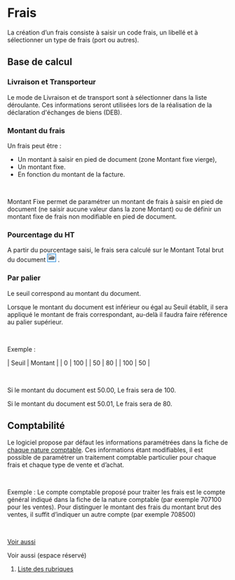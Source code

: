 # Frais



La création d’un frais consiste à saisir un code frais, un libellé et 
 à sélectionner un type de frais (port ou autres).


## Base de calcul


### Livraison et Transporteur


Le mode de Livraison 
 et de transport sont à sélectionner dans la liste déroulante. Ces informations 
 seront utilisées lors de la réalisation de la déclaration d'échanges 
 de biens (DEB).


### Montant du frais


Un frais peut être :


* Un montant à saisir 
 en pied de document (zone Montant fixe vierge),
* Un montant fixe.
* En fonction du montant de la facture.


 


Montant Fixe permet de paramétrer un montant de frais à saisir en pied 
 de document (ne saisir aucune valeur dans la zone Montant) ou de définir 
 un montant fixe de frais non modifiable en pied de document.


### Pourcentage du HT


A partir du pourcentage saisi, le frais sera calculé sur le Montant 
 Total brut du document ![image\Gest0000.gif](../../assets/images/Frais/2/BoutonDossier.gif) .


### Par palier


Le seuil correspond au montant du document.


Lorsque le montant du document est inférieur ou égal au Seuil établit, 
 il sera appliqué le montant de frais correspondant, au-delà il faudra 
 faire référence au palier supérieur.


 


Exemple :






| Seuil | Montant |
| 0 | 100 |
| 50 | 80 |
| 100 | 50 |


 


Si le montant du document est 50.00, Le frais sera de 100.


Si le montant du document est 50.01, Le frais sera de 80.


## Comptabilité


Le logiciel propose par défaut les informations paramétrées dans la 
 fiche de [chaque 
 nature comptable](../../NaturesComptable/1/NaturesComptables.md). Ces informations étant modifiables, il est possible 
 de paramétrer un traitement comptable particulier pour chaque frais et 
 chaque type de vente et d’achat.


 


Exemple : Le compte comptable proposé pour traiter les frais est le 
 compte général indiqué dans la fiche de la nature comptable (par exemple 
 707100 pour les ventes). Pour distinguer le montant des frais du montant 
 brut des ventes, il suffit d’indiquer un autre compte (par exemple 708500)


 


[Voir aussi](javascript:RelatedTopic0.Click())


Voir aussi (espace réservé)
 

1. [Liste des rubriques](#)



